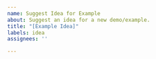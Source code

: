 ```yaml
---
name: Suggest Idea for Example
about: Suggest an idea for a new demo/example.
title: "[Example Idea]"
labels: idea
assignees: ''

---
```


<!-- please include a description of the example you'd like to see as well as links to any inspiration if you've seen something similar in the wild -->
